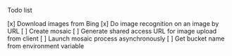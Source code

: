 Todo list

[x] Download images from Bing
[x] Do image recognition on an image by URL
[ ] Create mosaic
[ ] Generate shared access URL for image upload from client
[ ] Launch mosaic process asynchronously
[ ] Get bucket name from environment variable
